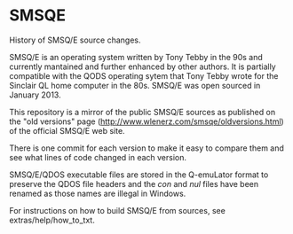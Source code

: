# SMSQE
History of SMSQ/E source changes.

SMSQ/E is an operating system written by Tony Tebby in the 90s and currently mantained and further enhanced by other authors. It is partially compatible with the QODS operating sytem that Tony Tebby wrote for the Sinclair QL home computer in the 80s. SMSQ/E was open sourced in January 2013.

This repository is a mirror of the public SMSQ/E sources as published on the "old versions" page (http://www.wlenerz.com/smsqe/oldversions.html) of the official SMSQ/E web site.

There is one commit for each version to make it easy to compare them and see what lines of code changed in each version.

SMSQ/E/QDOS executable files are stored in the Q-emuLator format to preserve the QDOS file headers and the *con* and *nul* files have been renamed as those names are illegal in Windows.

For instructions on how to build SMSQ/E from sources, see extras/help/how_to_txt.
